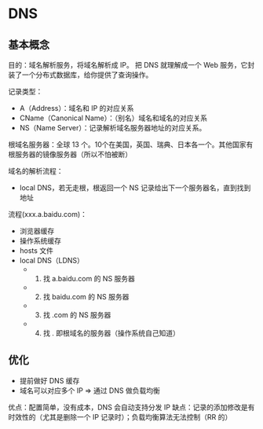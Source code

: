 # DNS

## 基本概念

目的：域名解析服务，将域名解析成 IP。
把 DNS 就理解成一个 Web 服务，它封装了一个分布式数据库，给你提供了查询操作。

记录类型：
- A（Address）：域名和 IP 的对应关系
- CName（Canonical Name）：（别名）域名和域名的对应关系
- NS（Name Server）：记录解析域名服务器地址的对应关系。

根域名服务器：全球 13 个。10个在美国，英国、瑞典、日本各一个。其他国家有根服务器的镜像服务器（所以不怕被断）

域名的解析流程：
- local DNS，若无走根，根返回一个 NS 记录给出下一个服务器名，直到找到地址

流程(xxx.a.baidu.com)：
- 浏览器缓存
- 操作系统缓存
- hosts 文件
- local DNS（LDNS）
    - 1. 找 a.baidu.com 的 NS 服务器
    - 2. 找 baidu.com 的 NS 服务器
    - 3. 找 .com 的 NS 服务器
    - 4. 找 . 即根域名的服务器（操作系统自己知道）

## 优化

- 提前做好 DNS 缓存
- 域名可以对应多个 IP => 通过 DNS 做负载均衡

优点：配置简单，没有成本，DNS 会自动支持分发 IP
缺点：记录的添加修改是有时效性的（尤其是删除一个 IP 记录时）；负载均衡算法无法控制（RR 的）
